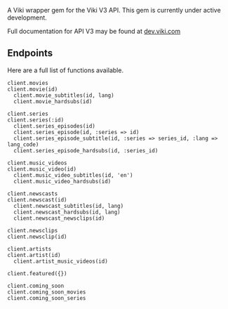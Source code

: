 A Viki wrapper gem for the Viki V3 API. This gem is currently under active development.

Full documentation for API V3 may be found at [dev.viki.com](http://dev.viki.com/api "Viki API V3 Docs")

Endpoints
----------

Here are a full list of functions available.

```
client.movies
client.movie(id)
  client.movie_subtitles(id, lang)
  client.movie_hardsubs(id)

client.series
client.series(:id)
  client.series_episodes(id)
  client.series_episode(id, :series => id)
  client.series_episode_subtitle(id, :series => series_id, :lang => lang_code)
  client.series_episode_hardsubs(id, :series_id)

client.music_videos
client.music_video(id)
  client.music_video_subtitles(id, 'en')
  client.music_video_hardsubs(id)

client.newscasts
client.newscast(id)
  client.newscast_subtitles(id, lang)
  client.newscast_hardsubs(id, lang)
  client.newscast_newsclips(id)

client.newsclips
client.newsclip(id)

client.artists
client.artist(id)
  client.artist_music_videos(id)

client.featured({})

client.coming_soon
client.coming_soon_movies
client.coming_soon_series
```
